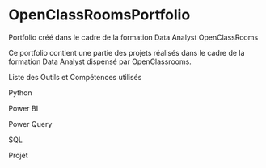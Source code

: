 # OpenClassRoomsPortfolio
Portfolio créé dans le cadre de la formation Data Analyst OpenClassRooms

Ce portfolio contient une partie des projets réalisés dans le cadre de la formation Data Analyst dispensé par OpenClassrooms.

Liste des Outils et Compétences utilisés 


Python

Power BI

Power Query

SQL

Projet 



